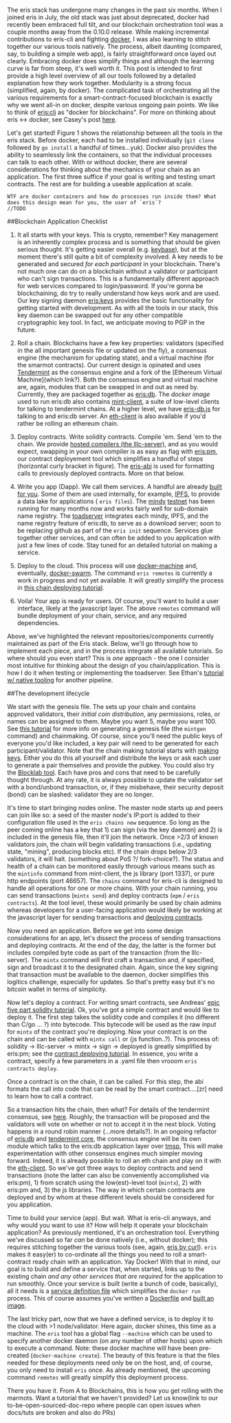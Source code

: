 
The eris stack has undergone many changes in the past six months. When I joined eris in July, the old stack was just about deprecated, docker had recently been embraced full tilt, and our blockchain orchestration tool was a couple months away from the 0.10.0 release. While making incremental contributions to eris-cli and fighting [docker](https://docker.com), I was also learning to stitch together our various tools natively. The process, albeit daunting (compared, say, to building a simple web app), is fairly straightforward once layed out clearly. Embracing docker does simplify things and although the learning curve is far from steep, it's well worth it. This post is intended to first provide a high level overview of all our tools followed by a detailed explanation how they work together. Modularity is a strong focus (simplified, again, by docker). The complicated task of orchestrating all the various requirements for a smart-contract-focused blockchain is exactly why we went all-in on docker, despite various ongoing pain points. We like to think of [eris:cli](https://erisindustries.com/components/eriscli/) as "docker for blockchains". For more on thinking about eris <-> docker, see Casey's post [here](https://eng.erisindustries.com/tutorials/2015/09/05/docker-and-eris/).

Let's get started! Figure 1 shows the relationship between all the tools in the eris stack. Before docker, each had to be installed individually (`git clone` followed by `go install` a handful of times...yuk). Docker also provides the ability to seamlessly link the containers, so that the individual processes can talk to each other. With or without docker, there are several considerations for thinking about the mechanics of your chain as an application. The first three suffice if your goal is writing and testing smart contracts. The rest are for building a useable application at scale. 

```
WTF are docker containers and how do processes run inside them? What does this design mean for you, the user of `eris`? 
//TODO

```

##Blockchain Application Checklist

1. It all starts with your keys. 
This is crypto, remember? Key management is an inherently complex process and is something that should be given serious thought. It's getting easier overall (e.g. [keybase](https://keybase.io/)), but at the moment there's still quite a bit of complexity involved. A key needs to be generated and secured *for each participant* in your blockchain. There's not much one can do on a blockchain without a validator or participant who can't sign transactions. This is a fundamentally different approach for web services compared to login/password. If you're gonna be blockchaining, do try to really understand how keys work and are used. Our key signing daemon [eris:keys](https://docs.erisindustries.com/documentation/ekeys/) provides the basic functionality for getting started with development. As with all the tools in our stack, this key daemon can be swapped out for any other compatible cryptographic key tool. In fact, we anticipate moving to PGP in the future. 

2. Roll a chain.
Blockchains have a few key properties: validators (specified in the all important genesis file or updated on the fly), a consensus engine (the mechanism for updating state), and a virtual machine (for the smarmot contracts). Our current design is opinated and uses [Tendermint](http://tendermint.com/) as the consensus engine and a fork of the [Ethereum Virtual Machine](which link?). Both the consensus engine and virtual machine are, again, modules that can be swapped in and out as need by. Currently, they are packaged together as [eris:db](https://erisindustries.com/components/erisdb/). The *docker image* used to run eris:db also contains [mint-client](https://github.com/eris-ltd/mint-client), a suite of low-level clients for talking to tendermint chains. At a higher level, we have [eris-db.js](https://docs.erisindustries.com/documentation/eris-db-js/) for talking to and eris:db server. An [eth-client](https://github.com/eris-ltd/eth-client) is also available if you'd rather be rolling an ethereum chain.

3. Deploy contracts.
Write solidity contracts. Compile 'em. Send 'em to the chain. We provide [hosted compilers (the lllc-server)](https://docs.erisindustries.com/documentation/eris-compilers/), and as you would expect, swapping in your own compiler is as easy as flag with [eris:pm](https://erisindustries.com/components/epm/), our contract deployement tool which simplifies a handful of steps (horizontal curly bracket in figure). The [eris-abi](https://github.com/eris-ltd/eris-abi) is used for formatting calls to previously deployed contracts. More on that below.

4. Write you app (Dapp). We call them services. A handful are already [built for you](https://github.com/eris-ltd/eris-services). Some of them are used internally, for example, [IPFS](https://ipfs.io/), to provide a data lake for applications ( `eris files`). The [mindy](https://github.com/eris-ltd/mindy) [testnet](pinkpenguin.interblock.io:46657) has been running for many months now and works fairly well for sub-domain name registry. The [toadserver](https://github.com/eris-ltd/toadserver) integrates each mindy, IPFS, and the name registry feature of eris:db, to serve as a download server; soon to be replacing github as part of the `eris init` sequence. Services glue together other services, and can often be added to you application with just a few lines of code. Stay tuned for an detailed tutorial on making a service. 

5. Deploy to the cloud.
This process will use [docker-machine](https://docs.docker.com/machine/) and, eventually, [docker-swarm](https://docs.docker.com/swarm/). The command `eris remotes` is currently a work in progress and not yet available. It will greatly simplify the process in [this chain deploying tutorial](https://docs.erisindustries.com/tutorials/chaindeploying/). 

6. Voila! Your app is ready for users. Of course, you'll want to build a user interface, likely at the javascript layer. The above `remotes` command will bundle deployment of your chain, service, and any required dependencies.

Above, we've highlighted the relevant repositories/components currently maintained as part of the Eris stack. Below, we'll go through how to implement each piece, and in the process integrate all available tutorials. So where should you even start? This is *one* approach - the one I consider most intuitive for thinking about the design of you chain/application. This is how I do it when testing or implementing the toadserver. See Ethan's [tutorial w/ native tooling](https://docs.erisindustries.com/tutorials/eris_by_curl/) for another pipeline. 

##The development lifecycle

We start with the genesis file. The sets up your chain and contains approved validators, their *initial coin distribution*, any permissions, roles, or names can be assigned to them. Maybe you want 5, maybe you want 100. See [this tutorial](https://docs.erisindustries.com/tutorials/chainmaking-advanced/) for more info on generating a genesis file (the `mintgen` command) and chainmaking. Of course, since you'll need the public keys of everyone you'd like included, a key pair will need to be generated for each participant/validator. Note that the chain making tutorial starts with [making keys](https://docs.erisindustries.com/tutorials/keyexporting/). Either you do this all yourself and distribute the keys or ask each user to generate a pair themselves and provide the pubkey. You could also try the [Blocklab tool](http://blocklab.levvel.io/). Each have pros and cons that need to be carefully thought through. At any rate, it is always possible to update the validator set with a bond/unbond transaction, or, if they misbehave, their security deposit (bond) can be slashed: validator they are no longer. 

It's time to start bringing nodes online. The master node starts up and peers can join like so: a seed of the master node's IP:port is added to their configuration file used in the `eris chains new` sequence. So long as the peer coming online has a key that 1) can sign (via the key daemon) and 2) is included in the genesis file, then it'll join the network. Once >2/3 of known validators join, the chain will begin validating transactions (i.e., updating state, "mining", producing blocks etc). If the chain drops below 2/3 validators, it will halt. (something about PoS ?/ fork-choice?). The status and health of a chain can be monitored easily through various means such as the `mintinfo` command from mint-client, the js library (port 1337), or pure http endpoints (port 46657). The `chains` command for eris-cli is designed to handle all operations for one or more chains. With your chain running, you can send transactions (`mintx send`) and deploy contracts (`epm` / `eris contracts`). At the tool level, these would primarily be used by chain admins whereas developers for a user-facing application would likely be working at the javascript layer for sending transactions and [deploying contracts](https://github.com/eris-ltd/eris-contract.js). 

Now you need an application. Before we get into some design considerations for an app, let's dissect the process of sending transactions and deploying contracts. At the end of the day, the latter is the former but includes compiled byte code as part of the transaction (from the lllc-server). The `mintx` command will first craft a transaction and, if specified, sign and broadcast it to the designated chain. Again, since the key signing that transaction must be available to the daemon, docker simplifies this logitics challenge, especially for updates. So that's pretty easy but it's no bitcoin wallet in terms of simplicity.  

Now let's deploy a contract. For writing smart contracts, see Andreas' [epic five part solidity tutorial](https://docs.erisindustries.com/tutorials/solidity/). Ok, you've got a simple contract and would like to deploy it. The first step takes the solidity code and compiles it (no different than C/go ... ?) into bytecode. This bytecode will be used as the raw input for `mintx` of the contract you're deploying. Now your contract is on the chain and can be called with `mintx call` or (js function..?). This process of: solidity -> lllc-server -> mintx -> sign -> deployed is greatly simplified by eris:pm; see the [contract deploying tutorial](https://docs.erisindustries.com/tutorials/contractsdeploying/). In essence, you write a contract, specify a few parameters in a .yaml file then vrooom `eris contracts deploy`.

Once a contract is on the chain, it can be called. For this step, the abi formats the call into code that can be read by the smart contract....[zr] need to learn how to call a contract.  

So a transaction hits the chain, then what? For details of the tendermint consensus, see [here](https://github.com/tendermint/tendermint/wiki/Byzantine-Consensus-Algorithm). Roughly, the transaction will be proposed and the validators will vote on whether or not to accept it in the next block. Voting happens in a round robin manner (...more details?). In an ongoing refactor of [eris:db](https://github.com/eris-ltd/eris-db) and [tendermint core](https://github.com/tendermint/tendermint), the consensus engine will be its own module which talks to the eris:db application layer over [tmsp](http://tendermint.com/posts/tendermint-socket-protocol/), This will make experimentation with other consensus engines much simpler moving forward. Indeed, it is already possible to roll an eth chain and play on it with the [eth-client](https://github.com/eris-ltd/eth-client/blob/master/README.md). So we've got three ways to deploy contracts and send transactions (note the latter can also be conveniently accomplished via eris:pm), 1) from scratch using the low(est)-level tool (`mintx`), 2) with eris:pm and, 3) the js libraries. The way in which certain contracts are deployed and by whom at these different levels should be considered for you application.

Time to build your service (app). But wait. What is eris-cli anyways, and why would you want to use it? How will help it operate your blockchain application? As previously mentioned, it's an orchestration tool. Everything we've discussed so far *can* be done natively (i.e., without docker); this requires stitching together the various tools (see, again, [eris by curl](https://docs.erisindustries.com/tutorials/eris_by_curl/)). `eris` makes it easy(er) to co-ordinate all the things you need to roll a smart-contract ready chain with an application. Yay Docker! With that in mind, our goal is to build and define a service that, when started, links up to the existing chain *and any other services that are required* for the application to run smoothly. Once your service is built (write a bunch of code, basically), all it needs is a [service definition file](https://docs.erisindustries.com/documentation/eris-cli/0.11.0/services_specification/) which simplifies the `docker run` process. This of course assumes you've written a [Dockerfile](https://docs.docker.com/engine/reference/builder/) and [built an image](https://docs.docker.com/engine/userguide/dockerimages/). 

The last tricky part, now that we have a defined service, is to deploy it to the cloud with >1 node/validator. Here again, docker shines, this time as a machine. The `eris` tool has a global flag `--machine` which can be used to specify another docker daemon (on any number of other hosts) upon which to execute a command. Note: these docker machine will have been pre-created (`docker-machine create`). The beauty of this feature is that the files needed for these deployments need only be on the host, and, of course, you only need to install `eris` once. As already mentioned, the upcoming command `remotes` will greatly simplify this deployment process. 

There you have it. From A to Blockchains, this is how you get rolling with the marmots. Want a tutorial that we haven't provided? Let us know(link to our to-be-open-sourced-doc-repo where people can open issues when docs/tuts are broken and also do PRs)


